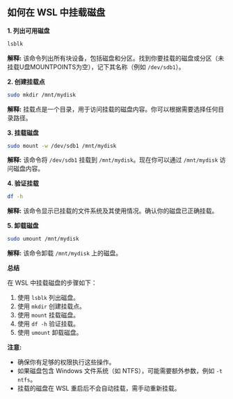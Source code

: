 ## 如何在 WSL 中挂载磁盘

**1. 列出可用磁盘**

```bash
lsblk
```

**解释:** 该命令列出所有块设备，包括磁盘和分区。找到你要挂载的磁盘或分区（未挂载U盘MOUNTPOINTS为空），记下其名称（例如 `/dev/sdb1`）。

**2. 创建挂载点**

```bash
sudo mkdir /mnt/mydisk
```

**解释:** 挂载点是一个目录，用于访问挂载的磁盘内容。你可以根据需要选择任何目录路径。

**3. 挂载磁盘**

```bash
sudo mount -w /dev/sdb1 /mnt/mydisk
```

**解释:** 该命令将 `/dev/sdb1` 挂载到 `/mnt/mydisk`。现在你可以通过 `/mnt/mydisk` 访问磁盘内容。

**4. 验证挂载**

```bash
df -h
```

**解释:** 该命令显示已挂载的文件系统及其使用情况。确认你的磁盘已正确挂载。

**5. 卸载磁盘**

```bash
sudo umount /mnt/mydisk
```

**解释:** 该命令卸载 `/mnt/mydisk` 上的磁盘。

**总结**

在 WSL 中挂载磁盘的步骤如下：

1. 使用 `lsblk` 列出磁盘。
2. 使用 `mkdir` 创建挂载点。
3. 使用 `mount` 挂载磁盘。
4. 使用 `df -h` 验证挂载。
5. 使用 `umount` 卸载磁盘。

**注意:**

* 确保你有足够的权限执行这些操作。
* 如果磁盘包含 Windows 文件系统（如 NTFS），可能需要额外参数，例如 `-t ntfs`。
* 挂载的磁盘在 WSL 重启后不会自动挂载，需手动重新挂载。
